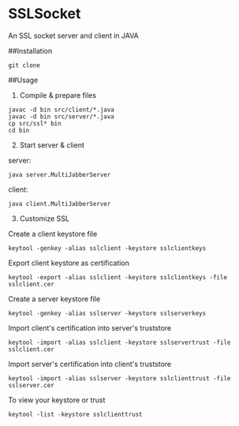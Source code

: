 # SSLSocket
An SSL socket server and client in JAVA

##Installation
```
git clone 
```

##Usage
1. Compile & prepare files

  ```
  javac -d bin src/client/*.java
  javac -d bin src/server/*.java
  cp src/ssl* bin
  cd bin
  ```
2. Start server & client

  server:
  ```
  java server.MultiJabberServer
  ```
  client:
  ```
  java client.MultiJabberServer
  ```
3. Customize SSL

  Create a client keystore file
  ```
  keytool -genkey -alias sslclient -keystore sslclientkeys
  ```
  Export client keystore as certification
  ```
  keytool -export -alias sslclient -keystore sslclientkeys -file sslclient.cer
  ```
  Create a server keystore file
  ```
  keytool -genkey -alias sslserver -keystore sslserverkeys
  ```
  Import client's certification into server's truststore
  ```
  keytool -import -alias sslclient -keystore sslservertrust -file sslclient.cer 
  ```
  Import server's certification into client's truststore
  ```
  keytool -import -alias sslserver -keystore sslclienttrust -file sslserver.cer 
  ```
  To view your keystore or trust
  ```
  keytool -list -keystore sslclienttrust
  ```
